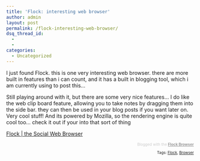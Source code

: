 ```yaml
---
title: 'Flock: interesting web browser'
author: admin
layout: post
permalink: /flock-interesting-web-browser/
dsq_thread_id:
  - 
  - 
categories:
  - Uncategorized
---
```

I just found Flock. this is one very interesting web browser. there are more built in features than i can count, and it has a built in blogging tool, which i am currently using to post this&#8230;

Still playing around with it, but there are some very nice features&#8230; I do like the web clip board feature, allowing you to take notes by dragging them into the side bar. they can then be used in your blog posts if you want later on. Very cool stuff! And its powered by Mozilla, so the rendering engine is quite cool too&#8230; check it out if your into that sort of thing

<a target="_blank" id="flock-home" href="http://www.flock.com/">Flock | the Social Web Browser</a> 

<div class="flockcredit" style="text-align: right; color: #CCC; font-size: x-small;">
  Blogged with the <a href="http://www.flock.com/blogged-with-flock" style="color: #999; font-weight: bold;" target="_new" title="Flock Browser">Flock Browser</a>
</div>

<!-- technorati tags begin -->

<p style="font-size:10px;text-align:right;">
  Tags: <a href="http://technorati.com/tag/Flock" rel="tag">Flock</a>, <a href="http://technorati.com/tag/Browser" rel="tag">Browser</a>
</p>

<!-- technorati tags end -->